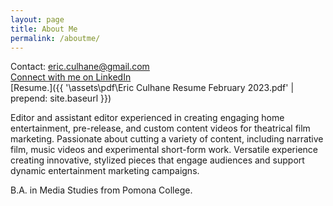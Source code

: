 ```yaml
---
layout: page
title: About Me
permalink: /aboutme/
---
```

<!-- 
Connect with me on LinkedIn.
[Resume.]({{ '\assets\pdf\Eric Culhane Assistant Editing Resume.pdf' | prepend: site.baseurl }}) -->



Contact: eric.culhane@gmail.com
<br><a href="https://www.linkedin.com/in/eric-culhane/">Connect with me on LinkedIn</a> 
<br>[Resume.]({{ '\assets\pdf\Eric Culhane Resume February 2023.pdf' | prepend: site.baseurl }})

Editor and assistant editor experienced in creating engaging home entertainment, pre-release, and custom content videos for theatrical film marketing. Passionate about cutting a variety of content, including narrative film, music videos and experimental short-form work. Versatile experience creating innovative, stylized pieces that engage audiences and support dynamic entertainment marketing campaigns. 

B.A. in Media Studies from Pomona College.



